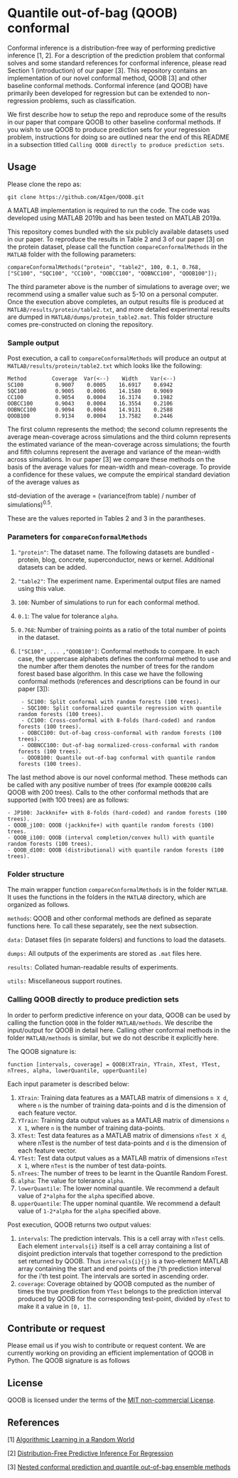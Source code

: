 
# Quantile out-of-bag (QOOB) conformal
Conformal inference is a distribution-free way of performing predictive inference [1, 2]. For a description of the prediction problem that conformal solves and some standard references for conformal inference, please read Section 1 (introduction) of our paper [3]. This repository contains an implementation of our novel conformal method, QOOB [3] and other baseline conformal methods. Conformal inference (and QOOB) have primarily been developed for regression but can be extended to non-regression problems, such as classification.

We first describe how to setup the repo and reproduce some of the results in our paper that compare QOOB to other baseline conformal methods. If you wish to use QOOB to produce prediction sets for your regression problem, instructions for doing so are outlined near the end of this README in a subsection titled `Calling QOOB directly to produce prediction sets`. 

## Usage
Please clone the repo as:
			
	git clone https://github.com/AIgen/QOOB.git	

A MATLAB implementation is required to run the code. The code was developed using MATLAB 2019b and has been tested on MATLAB 2019a. 

This repository comes bundled with the six publicly available datasets used in our paper. To reproduce the results in Table 2 and 3 of our paper [3] on the protein dataset, please call the function `compareConformalMethods` in the `MATLAB` folder with the following parameters:

	compareConformalMethods("protein", "table2", 100, 0.1, 0.768, ["SC100", "SQC100", "CC100", "OOBCC100", "OOBNCC100", "QOOB100"]);
The third parameter above is the number of simulations to average over; we recommend using a smaller value such as 5-10 on a personal computer. Once the execution above completes, an output results file is produced at `MATLAB/results/protein/table2.txt`, and more detailed experimental results are dumped in `MATLAB/dumps/protein_table2.mat`. This folder structure comes pre-constructed on cloning the repository. 

### Sample output 
Post execution, a call to `compareConformalMethods` will produce an output at `MATLAB/results/protein/table2.txt` which looks like the following: 
	
	Method        Coverage  Var(<--)    Width    Var(<--)
 	SC100          0.9007    0.0005    16.6917    0.6942    
 	SQC100         0.9005    0.0006    14.1580    0.9069    
 	CC100          0.9054    0.0004    16.3174    0.1982    
 	OOBCC100       0.9043    0.0004    16.3554    0.2106    
 	OOBNCC100      0.9094    0.0004    14.9131    0.2588    
 	QOOB100        0.9134    0.0004    13.7582    0.2446   

The first column represents the method; the second column represents the average mean-coverage across simulations and the third column represents the estimated variance of the mean-coverage across simulations; the fourth and fifth columns represent the average and variance of the mean-width across simulations. In our paper [3] we compare these methods on the basis of the average values for mean-width and mean-coverage. To provide a confidence for these values, we compute the empirical standard deviation of the average values as 

std-deviation of the average = (variance(from table) / number of simulations)<sup>0.5</sup>.
	
These are the values reported in Tables 2 and 3 in the parantheses. 

### Parameters for `compareConformalMethods`
1. `"protein"`: The dataset name. The following datasets are bundled - protein, blog, concrete, superconductor, news or kernel. Additional datasets can be added. 
2. `"table2"`: The experiment name. Experimental output files are named using this value. 
3. `100`: Number of simulations to run for each conformal method. 
4. `0.1`: The value for tolerance `alpha`. 
5. `0.768`: Number of training points as a ratio of the total number of points in the dataset. 
6. `["SC100", ... ,"QOOB100"]`: Conformal methods to compare. In each case, the uppercase alphabets defines the conformal method to use and the number after them denotes the number of trees for the random forest based base algorithm. In this case we have the following conformal methods (references and descriptions can be found in our paper [3]): 
	
		- SC100: Split conformal with random forests (100 trees). 
		- SQC100: Split conformalized quantile regression with quantile random forests (100 trees). 
		- CC100: Cross-conformal with 8-folds (hard-coded) and random forests (100 trees). 
		- OOBCC100: Out-of-bag cross-conformal with random forests (100 trees).
		- OOBNCC100: Out-of-bag normalized-cross-conformal with random forests (100 trees).
		- QOOB100: Quantile out-of-bag conformal with quantile random forests (100 trees). 

The last method above is our novel conformal method. These methods can be called with any positive number of trees (for example `QOOB200` calls QOOB with 200 trees). Calls to the other conformal methods that are supported (with 100 trees) are as follows: 

	- JP100: Jackknife+ with 8-folds (hard-coded) and random forests (100 trees).
	- QOOB_j100: QOOB (jackknife+) with quantile random forests (100) trees.
	- QOOB_i100: QOOB (interval completion/convex hull) with quantile random forests (100 trees).
	- QOOB_d100: QOOB (distributional) with quantile random forests (100 trees).

### Folder structure
The main wrapper function `compareConformalMethods` is in the folder `MATLAB`. It uses the functions in the folders in the `MATLAB` directory, which are organized as follows.

`methods`: QOOB and other conformal methods are defined as separate functions here. To call these separately, see the next subsection. 

`data:` Dataset files (in separate folders) and functions to load the datasets.

`dumps:` All outputs of the experiments are stored as `.mat` files here. 

`results:` Collated human-readable results of experiments.  

`utils:` Miscellaneous support  routines. 

### Calling QOOB directly to produce prediction sets
In order to perform predictive inference on your data, QOOB can be used by calling the function `QOOB` in the folder `MATLAB/methods`. We describe the input/output for QOOB in detail here. Calling other conformal methods in the folder `MATLAB/methods` is similar, but we do not describe it explicitly here. 

The QOOB signature is: 

	function [intervals, coverage] = QOOB(XTrain, YTrain, XTest, YTest, nTrees, alpha, lowerQuantile, upperQuantile)

Each input parameter is described below: 
1. `XTrain`: Training data features as a MATLAB matrix of dimensions `n X d`, where `n` is the number of training data-points and d is the dimension of each feature vector.
2. `YTrain`: Training data output values as a MATLAB matrix of dimensions `n X 1`, where `n` is the number of training data-points.
3. `XTest`: Test data features as a MATLAB matrix of dimensions `nTest X d`, where nTest is the number of test data-points and `d` is the dimension of each feature vector.
4. `YTest`: Test data output values as a MATLAB matrix of dimensions `nTest X 1`, where `nTest` is the number of test data-points.
5. `nTrees`: The number of trees to be learnt in the Quantile Random Forest. 
6. `alpha`: The value for tolerance `alpha`.
7. `lowerQuantile`: The lower nominal quantile. We recommend a default value of `2*alpha` for the `alpha` specified above.  
8. `upperQuantile`: The upper nominal quantile. We recommend a default value of `1-2*alpha` for the `alpha` specified above. 

Post execution, QOOB returns two output values: 
1. `intervals`: The prediction intervals. This is a cell array with `nTest` cells. Each element `intervals{i}` itself is a cell array containing a list of disjoint prediction intervals that together correspond to the prediction set returned by QOOB. Thus `intervals{i}{j}` is a two-element MATLAB array containing the start and end points of the j'th prediction interval for the i'th test point. The intervals are sorted in ascending order. 
2. `coverage`: Coverage obtained by QOOB computed as the number of times the true prediction from `YTest` belongs to the prediction interval produced by QOOB for the corresponding test-point, divided by `nTest` to make it a value in `[0, 1]`. 


## Contribute or request 
Please email us if you wish to contribute or request content. We are currently working on providing an efficient implementation of QOOB in Python. The QOOB signature is as follows

## License
QOOB is licensed under the terms of the [MIT non-commercial License](LICENSE).

## References
[1] [Algorithmic Learning in a Random World](https://link.springer.com/book/10.1007/b106715)

[2] [Distribution-Free Predictive Inference For Regression](https://arxiv.org/abs/1604.04173)

[3] [Nested conformal prediction and quantile out-of-bag ensemble methods](https://arxiv.org/abs/1910.10562)
